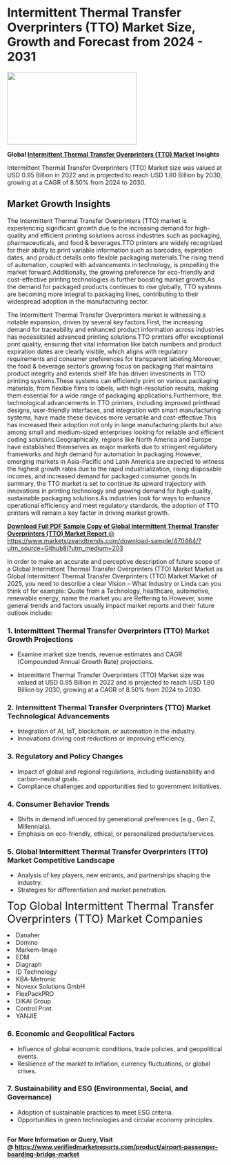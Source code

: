 <H1>Intermittent Thermal Transfer Overprinters (TTO) Market Size, Growth and Forecast from 2024 - 2031</H1><img class="aligncenter size-medium wp-image-584254" src="https://thirdeyenews.in/wp-content/uploads/2024/09/Global-Market-Research-300x168.jpeg" alt="" width="300" height="168" /><p><strong>Global&nbsp;<a href="https://www.marketsizeandtrends.com/download-sample/470464/?utm_source=Github8j?utm_medium=203">Intermittent Thermal Transfer Overprinters (TTO) Market</a> Insights</strong></p><p>Intermittent Thermal Transfer Overprinters (TTO) Market size was valued at USD 0.95 Billion in 2022 and is projected to reach USD 1.80 Billion by 2030, growing at a CAGR of 8.50% from 2024 to 2030.</p><p><h2>Market Growth Insights</h2> <p>The Intermittent Thermal Transfer Overprinters (TTO) market is experiencing significant growth due to the increasing demand for high-quality and efficient printing solutions across industries such as packaging, pharmaceuticals, and food & beverages.TTO printers are widely recognized for their ability to print variable information such as barcodes, expiration dates, and product details onto flexible packaging materials.The rising trend of automation, coupled with advancements in technology, is propelling the market forward.Additionally, the growing preference for eco-friendly and cost-effective printing technologies is further boosting market growth.As the demand for packaged products continues to rise globally, TTO systems are becoming more integral to packaging lines, contributing to their widespread adoption in the manufacturing sector.</p> <p><a href="https://example.com/download-sample"></a></p> <p>The Intermittent Thermal Transfer Overprinters market is witnessing a notable expansion, driven by several key factors.First, the increasing demand for traceability and enhanced product information across industries has necessitated advanced printing solutions.TTO printers offer exceptional print quality, ensuring that vital information like batch numbers and product expiration dates are clearly visible, which aligns with regulatory requirements and consumer preferences for transparent labeling.Moreover, the food & beverage sector’s growing focus on packaging that maintains product integrity and extends shelf life has driven investments in TTO printing systems.These systems can efficiently print on various packaging materials, from flexible films to labels, with high-resolution results, making them essential for a wide range of packaging applications.Furthermore, the technological advancements in TTO printers, including improved printhead designs, user-friendly interfaces, and integration with smart manufacturing systems, have made these devices more versatile and cost-effective.This has increased their adoption not only in large manufacturing plants but also among small and medium-sized enterprises looking for reliable and efficient coding solutions.Geographically, regions like North America and Europe have established themselves as major markets due to stringent regulatory frameworks and high demand for automation in packaging.However, emerging markets in Asia-Pacific and Latin America are expected to witness the highest growth rates due to the rapid industrialization, rising disposable incomes, and increased demand for packaged consumer goods.In summary, the TTO market is set to continue its upward trajectory with innovations in printing technology and growing demand for high-quality, sustainable packaging solutions.As industries look for ways to enhance operational efficiency and meet regulatory standards, the adoption of TTO printers will remain a key factor in driving market growth.</p> <p><a href="https://example.com/get-more"></p><p><span class=""><strong>Download Full PDF Sample Copy of Global Intermittent Thermal Transfer Overprinters (TTO) Market Report</strong> @ <a href="https://www.marketsizeandtrends.com/download-sample/470464/?utm_source=Github8j?utm_medium=203" target="_blank">https://www.marketsizeandtrends.com/download-sample/470464/?utm_source=Github8j?utm_medium=203</a></span></p><p>In order to make an accurate and perceptive description of future scope of a Global&nbsp;Intermittent Thermal Transfer Overprinters (TTO) Market Market as Global&nbsp;Intermittent Thermal Transfer Overprinters (TTO) Market Market of 2025, you need to describe a clear Vision &ndash; What Industry or Linda can you think of for example: Quote from a Technology, healthcare, automotive, renewable energy, name the market you are Reffering to.However, some general trends and factors usually impact market reports and their future outlook include:</p><h3>1.&nbsp;<strong>Intermittent Thermal Transfer Overprinters (TTO) Market Growth Projections</strong></h3><ul><li>Examine market size trends, revenue estimates and CAGR (Compounded Annual Growth Rate) projections.</li><li><p>Intermittent Thermal Transfer Overprinters (TTO) Market size was valued at USD 0.95 Billion in 2022 and is projected to reach USD 1.80 Billion by 2030, growing at a CAGR of 8.50% from 2024 to 2030.</p></li></ul><h3>2.&nbsp;<strong>Intermittent Thermal Transfer Overprinters (TTO) Market Technological Advancements</strong></h3><ul><li>Integration of AI, IoT, blockchain, or automation in the industry.</li><li>Innovations driving cost reductions or improving efficiency.</li></ul><h3>3.&nbsp;<strong>Regulatory and Policy Changes</strong></h3><ul><li>Impact of global and regional regulations, including sustainability and carbon-neutral goals.</li><li>Compliance challenges and opportunities tied to government initiatives.</li></ul><h3>4.&nbsp;<strong>Consumer Behavior Trends</strong></h3><ul><li>Shifts in demand influenced by generational preferences (e.g., Gen Z, Millennials).</li><li>Emphasis on eco-friendly, ethical, or personalized products/services.</li></ul><h3>5.&nbsp;<strong>Global Intermittent Thermal Transfer Overprinters (TTO) Market Competitive Landscape</strong></h3><ul><li>Analysis of key players, new entrants, and partnerships shaping the industry.</li><li>Strategies for differentiation and market penetration.</li></ul><p data-pm-slice="1 1 []"><span style="color: inherit; font-family: inherit; font-size: 25px;">Top Global Intermittent Thermal Transfer Overprinters (TTO) Market Companies</span></p><div class="" data-test-id=""><p><li>Danaher</li><li> Domino</li><li> Markem-Imaje</li><li> EDM</li><li> Diagraph</li><li> ID Technology</li><li> KBA-Metronic</li><li> Novexx Solutions GmbH</li><li> FlexPackPRO</li><li> DIKAI Group</li><li> Control Print</li><li> YANJIE</li></p></div><h3>6.&nbsp;<strong>Economic and Geopolitical Factors</strong></h3><ul><li>Influence of global economic conditions, trade policies, and geopolitical events.</li><li>Resilience of the market to inflation, currency fluctuations, or global crises.</li></ul><h3>7.&nbsp;<strong>Sustainability and ESG (Environmental, Social, and Governance)</strong></h3><ul><li>Adoption of sustainable practices to meet ESG criteria.</li><li>Opportunities in green technologies and circular economy principles.</li></ul><h2><strong style="font-size: 14px;">For More Information or Query, Visit @&nbsp;</strong><a style="background-color: #ffffff; font-size: 14px;" href="https://www.marketsizeandtrends.com/report/intermittent-thermal-transfer-overprinters-tto-market/" target="_blank">https://www.verifiedmarketreports.com/product/airport-passenger-boarding-bridge-market</a></h2>